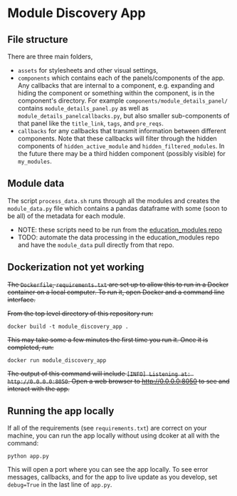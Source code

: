 # Module Discovery App

## File structure

There are three main folders, 
- `assets` for stylesheets and other visual settings, 
- `components` which contains each of the panels/components of the app. Any callbacks that are internal to a component, e.g. expanding and hiding the component or something within the component, is in the component's directory. For example `components/module_details_panel/` contains `module_details_panel.py` as well as `module_details_panelcallbacks.py`, but also smaller sub-components of that panel like the `title_link`, `tags`, and `pre_reqs`.
- `callbacks` for any callbacks that transmit information between different components. Note that these callbacks will filter through the hidden components of `hidden_active_module` and `hidden_filtered_modules`. In the future there may be a third hidden component (possibly visible) for `my_modules`.

## Module data

The script `process_data.sh` runs through all the modules and creates the `module_data.py` file which contains a pandas dataframe with some (soon to be all) of the metadata for each module. 
- NOTE: these scripts need to be run from the [education_modules repo](https://github.com/arcus/education_modules/tree/main)
- TODO: automate the data processing in the education_modules repo and have the `module_data` pull directly from that repo.


## Dockerization not yet working

~~The `Dockerfile`, `requirements.txt` are set up to allow this to run in a Docker container on a local computer. To run it, open Docker and a command line interface.~~

~~From the top level directory of this repository run:~~

```
docker build -t module_discovery_app .
```

~~This may take some a few minutes the first time you run it. Once it is completed, run:~~

```
docker run module_discovery_app
```

~~The output of this command will include `[INFO] Listening at: http://0.0.0.0:8050`. Open a web browser to http://0.0.0.0:8050 to see and interact with the app.~~

## Running the app locally

If all of the requirements (see `requirements.txt`) are correct on your machine, you can run the app locally without using dcoker at all with the command:

```
python app.py
```

This will open a port where you can see the app locally. To see error messages, callbacks, and for the app to live update as you develop, set `debug=True` in the last line of `app.py`.
